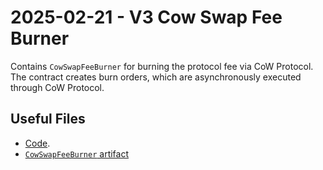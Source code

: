 # 2025-02-21 - V3 Cow Swap Fee Burner

Contains `CowSwapFeeBurner` for burning the protocol fee via CoW Protocol. The contract creates burn orders, which are asynchronously executed through CoW Protocol.

## Useful Files

- [Code](https://github.com/balancer/balancer-v3-monorepo/commit/4df25be3bab3f1a0e8247d47dd5aaa3bc95788f2).
- [`CowSwapFeeBurner` artifact](./artifact/CowSwapFeeBurner.json)
